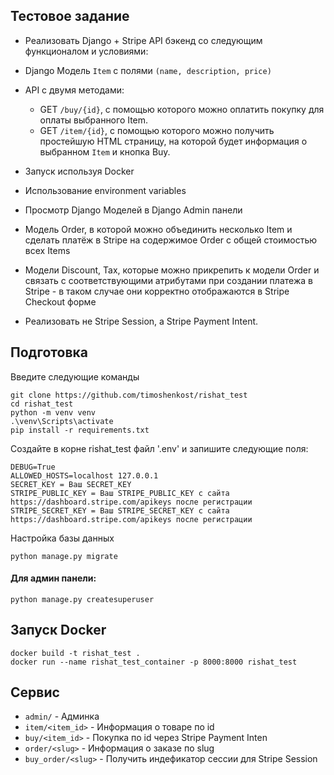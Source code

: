 ## Тестовое задание

* Реализовать Django + Stripe API бэкенд со следующим функционалом и условиями:
* Django Модель `Item` с полями `(name, description, price) `
* API с двумя методами:
    * GET `/buy/{id}`, c помощью которого можно оплатить покупку для оплаты выбранного Item.
    * GET `/item/{id}`, c помощью которого можно получить простейшую HTML страницу, на которой будет информация о
      выбранном `Item` и кнопка Buy.

* Запуск используя Docker

* Использование environment variables

* Просмотр Django Моделей в Django Admin панели

* Модель Order, в которой можно объединить несколько Item и сделать платёж в Stripe на содержимое Order c общей стоимостью всех Items

* Модели Discount, Tax, которые можно прикрепить к модели Order и связать с соответствующими атрибутами при создании платежа в Stripe - в таком случае они корректно отображаются в Stripe Checkout форме

* Реализовать не Stripe Session, а Stripe Payment Intent.



Подготовка
------
Введите следующие команды
```
git clone https://github.com/timoshenkost/rishat_test
cd rishat_test
python -m venv venv
.\venv\Scripts\activate
pip install -r requirements.txt
```

Создайте в корне rishat_test файл '.env' и запишите следующие поля:
```
DEBUG=True
ALLOWED_HOSTS=localhost 127.0.0.1
SECRET_KEY = Ваш SECRET_KEY
STRIPE_PUBLIC_KEY = Ваш STRIPE_PUBLIC_KEY с сайта https://dashboard.stripe.com/apikeys после регистрации
STRIPE_SECRET_KEY = Ваш STRIPE_SECRET_KEY с сайта https://dashboard.stripe.com/apikeys после регистрации
```

Настройка базы данных
```
python manage.py migrate
```

#### Для админ панели:
```
python manage.py createsuperuser
```

Запуск Docker
------

```
docker build -t rishat_test .
docker run --name rishat_test_container -p 8000:8000 rishat_test
```

Сервис
------


* `admin/` - Админка
* `item/<item_id>` - Информация о товаре по id 
* `buy/<item_id>` - Покупка по id через Stripe Payment Inten
* `order/<slug>` - Информация о заказе по slug
* `buy_order/<slug>` - Получить индефикатор сессии для Stripe Session


